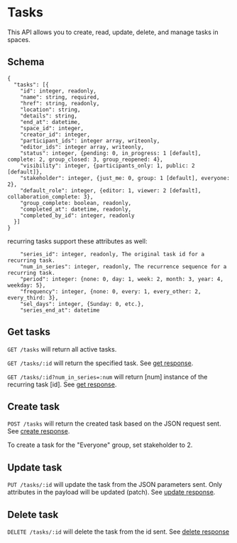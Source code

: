 Tasks
========

This API allows you to create, read, update, delete, and manage tasks in spaces.

Schema  <a name='schema'></a>
------------
```
{
  "tasks": [{
    "id": integer, readonly,
    "name": string, required,
    "href": string, readonly,
    "location": string,
    "details": string,
    "end_at": datetime,
    "space_id": integer,
    "creator_id": integer,
    "participant_ids": integer array, writeonly,
    "editor_ids": integer array, writeonly,
    "status": integer, {pending: 0, in_progress: 1 [default], complete: 2, group_closed: 3, group_reopened: 4},
    "visibility": integer, {participants_only: 1, public: 2 [default]},
    "stakeholder": integer, {just_me: 0, group: 1 [default], everyone: 2},
    "default_role": integer, {editor: 1, viewer: 2 [default], collaboration_complete: 3},
    "group_complete: boolean, readonly,
    "completed_at": datetime, readonly,
    "completed_by_id": integer, readonly
  }]
}
```

recurring tasks support these attributes as well:
```
    "series_id": integer, readonly, The original task id for a recurring task.
    "num_in_series": integer, readonly, The recurrence sequence for a recurring task.
    "period": integer: {none: 0, day: 1, week: 2, month: 3, year: 4, weekday: 5},
    "frequency": integer, {none: 0, every: 1, every_other: 2, every_third: 3},
    "sel_days": integer, {Sunday: 0, etc.},
    "series_end_at": datetime
```



Get tasks
------------
`GET /tasks` will return all active tasks.

`GET /tasks/:id` will return the specified task. See [get response](responses.md#get).

`GET /tasks/:id?num_in_series=:num` will return [num] instance of the recurring task [id]. See [get response](responses.md#get).

Create task
-----------
`POST /tasks` will return the created task based on the JSON request sent. See [create response](responses.md#create).

To create a task for the "Everyone" group, set stakeholder to 2.

Update task
---------------
`PUT /tasks/:id` will update the task from the JSON parameters sent. Only attributes in the payload will be updated (patch). See [update response](responses.md#update).


Delete task
---------------
`DELETE /tasks/:id` will delete the task from the id sent. See [delete response](responses.md#delete)


